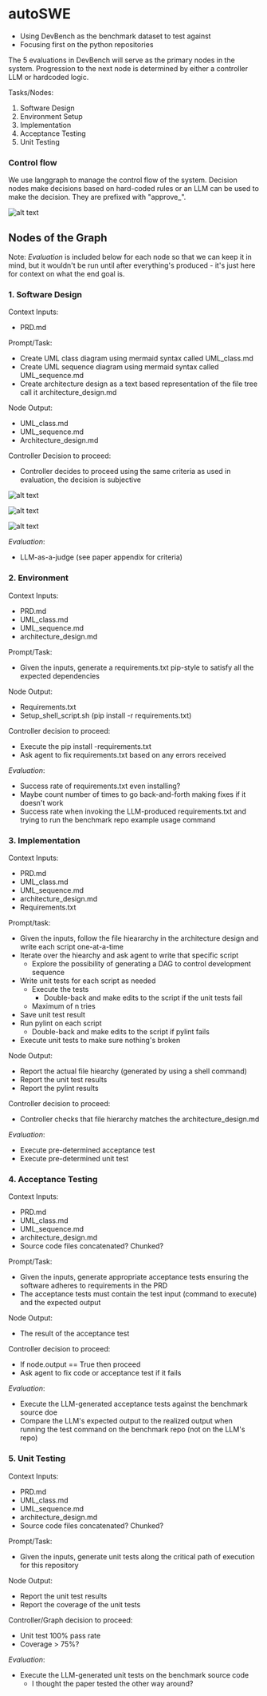 # autoSWE

* Using DevBench as the benchmark dataset to test against
* Focusing first on the python repositories


The 5 evaluations in DevBench will serve as the primary nodes in the system. Progression to the next node is determined by either a controller LLM or hardcoded logic. 

Tasks/Nodes:
1. Software Design
2. Environment Setup
3. Implementation
4. Acceptance Testing
5. Unit Testing

### Control flow

We use langgraph to manage the control flow of the system. Decision nodes make decisions based on hard-coded rules or an LLM can be used to make the decision. They are prefixed with "approve_". 


![alt text](images/swegraph.png)


## Nodes of the Graph

Note: *Evaluation* is included below for each node so that we can keep it in mind, but it wouldn't be run until after everything's produced - it's just here for context on what the end goal is. 


### 1. Software Design

Context Inputs:
* PRD.md
 
Prompt/Task:
* Create UML class diagram using mermaid syntax called UML_class.md
* Create  UML sequence diagram using mermaid syntax called UML_sequence.md
* Create architecture design as a text based representation of the file tree call it architecture_design.md
 

Node Output:
* UML_class.md
* UML_sequence.md
* Architecture_design.md
 
Controller Decision to proceed:
* Controller decides to proceed using the same criteria as used in evaluation, the decision is subjective
 
![alt text](images/image.png)

![alt text](images/image-1.png)

![alt text](images/image-2.png)


*Evaluation*:
* LLM-as-a-judge (see paper appendix for criteria)
 

### 2. Environment

Context Inputs:
* PRD.md
* UML_class.md
* UML_sequence.md
* architecture_design.md
 

Prompt/Task:
* Given the inputs, generate a requirements.txt pip-style to satisfy all the expected dependencies
 

Node Output:
* Requirements.txt
* Setup_shell_script.sh (pip install -r requirements.txt)
 

Controller decision to proceed:
* Execute the pip install -requirements.txt
* Ask agent to fix requirements.txt based on any errors received
 

*Evaluation*:
* Success rate of requirements.txt even installing?
* Maybe count number of times to go back-and-forth making fixes if it doesn't work
* Success rate when invoking the LLM-produced requirements.txt and trying to run the benchmark repo example usage command
 

### 3. Implementation

Context Inputs:
* PRD.md
* UML_class.md
* UML_sequence.md
* architecture_design.md
* Requirements.txt
 

Prompt/task:
* Given the inputs, follow the file hieararchy in the architecture design and write each script one-at-a-time
* Iterate over the hiearchy and ask agent to write that specific script
    * Explore the possibility of generating a DAG to control development sequence
* Write unit tests for each script as needed
    * Execute the tests
        * Double-back and make edits to the script if the unit tests fail
    * Maximum of n tries
* Save unit test result
* Run pylint on each script
    * Double-back and make edits to the script if pylint fails
* Execute unit tests to make sure nothing's broken
 

Node Output:
* Report the actual file hiearchy (generated by using a shell command)
* Report the unit test results
* Report the pylint results
 

Controller decision to proceed:
* Controller checks that file hierarchy matches the architecture_design.md
 

*Evaluation*:
* Execute pre-determined acceptance test
* Execute pre-determined unit test

### 4. Acceptance Testing

Context Inputs:
* PRD.md
* UML_class.md
* UML_sequence.md
* architecture_design.md
* Source code files concatenated? Chunked?
 

Prompt/Task:
* Given the inputs, generate appropriate acceptance tests ensuring the software adheres to requirements in the PRD
* The acceptance tests must contain the test input (command to execute) and the expected output
 

Node Output:
* The result of the acceptance test
 

Controller decision to proceed:
* If node.output == True then proceed
* Ask agent to fix code or acceptance test if it fails
 

*Evaluation*:
* Execute the LLM-generated acceptance tests against the benchmark source doe
* Compare the LLM's expected output to the realized output when running the test command on the benchmark repo (not on the LLM's repo)
 

### 5. Unit Testing

Context Inputs:
* PRD.md
* UML_class.md
* UML_sequence.md
* architecture_design.md
* Source code files concatenated? Chunked?
 

Prompt/Task:
* Given the inputs, generate unit tests along the critical path of execution for this repository
 

Node Output:
* Report the unit test results
* Report the coverage of the unit tests
 

Controller/Graph decision to proceed:
* Unit test 100% pass rate
* Coverage > 75%?
 

*Evaluation*:
* Execute the LLM-generated unit tests on the benchmark source code
    * I thought the paper tested the other way around?
